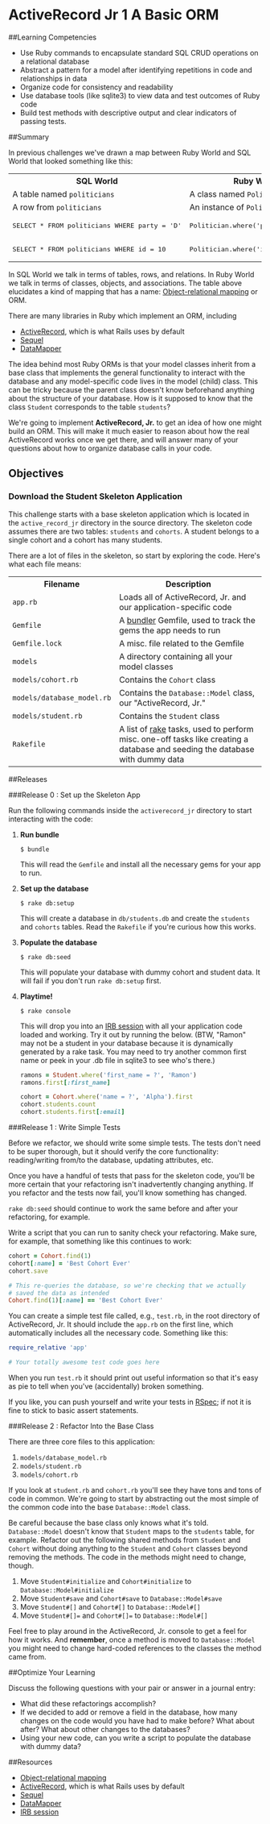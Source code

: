 # ActiveRecord Jr 1 A Basic ORM
 
##Learning Competencies 
 
* Use Ruby commands to encapsulate standard SQL CRUD operations on a relational database
* Abstract a pattern for a model after identifying repetitions in code and relationships in data
* Organize code for consistency and readability
* Use database tools (like sqlite3) to view data and test outcomes of Ruby code
* Build test methods with descriptive output and clear indicators of passing tests.

##Summary 

 In previous challenges we've drawn a map between Ruby World and SQL World that looked something like this:

<table class="table table-striped table-bordered">
  <tr>
    <th>SQL World</th>
    <th>Ruby World</th>
  </tr>
  <tr>
    <td>A table named <code>politicians</code></td>
    <td>A class named <code>Politician</code></td>
  </tr>
  <tr>
    <td>A row from <code>politicians</code></td>
    <td>An instance of <code>Politician</code></td>
  </tr>
  <tr>
    <td><pre>SELECT * FROM politicians WHERE party = 'D'</pre></td>
    <td><pre>Politician.where('party = ?', 'D')</pre></td>
  </tr>
  <tr>
    <td><pre>SELECT * FROM politicians WHERE id = 10</pre></td>
    <td><pre>Politician.where('id = ?', 10)</pre></td>
  </tr>
</table>

In SQL World we talk in terms of tables, rows, and relations.  In Ruby World we talk in terms of classes, objects, and associations.  The table above elucidates a kind of mapping that has a name: [Object-relational mapping](http://en.wikipedia.org/wiki/Object-relational_mapping) or ORM.

There are many libraries in Ruby which implement an ORM, including

* [ActiveRecord](http://guides.rubyonrails.org/active_record_querying.html), which is what Rails uses by default
* [Sequel](http://sequel.rubyforge.org/)
* [DataMapper](http://datamapper.org/)

The idea behind most Ruby ORMs is that your model classes inherit from a base class that implements the general functionality to interact with the database and any model-specific code lives in the model (child) class.  This can be tricky because the parent class doesn't know beforehand anything about the structure of your database.  How is it supposed to know that the class `Student` corresponds to the table `students`?

We're going to implement **ActiveRecord, Jr.** to get an idea of how one might build an ORM.  This will make it much easier to reason about how the real ActiveRecord works once we get there, and will answer many of your questions about how to organize database calls in your code.

## Objectives

### Download the Student Skeleton Application

<!-- First, [go here to download the student skeleton application](http://cl.ly/260238470M3I).  This is a ZIP file that will uncompress into a directory called `activerecord_jr`.   -->

This challenge starts with a base skeleton application which is located in the `active_record_jr` directory in the source directory. 
The skeleton code assumes there are two tables: `students` and `cohorts`.  A student belongs to a single cohort and a cohort has many students.

There are a lot of files in the skeleton, so start by exploring the code.  Here's what each file means:

<table class="table table-bordered table-striped">
  <tr>
    <th>Filename</th>
    <th>Description</th>
  </tr>
  <tr>
    <td><code>app.rb</code></td>
    <td>Loads all of ActiveRecord, Jr. and our application-specific code</td>
  </tr>
  <tr>
    <td><code>Gemfile</code></td>
    <td>A <a href="http://gembundler.com/" target="_blank">bundler</a> Gemfile, used to track the gems the app needs to run</td>
  </tr>
  <tr>
    <td><code>Gemfile.lock</code></td>
    <td>A misc. file related to the Gemfile</td>
  </tr>
  <tr>
    <td><code>models</code></td>
    <td>A directory containing all your model classes</td>
  </tr>
  <tr>
    <td><code>models/cohort.rb</code></td>
    <td>Contains the <code>Cohort</code> class</td>
  </tr>
  <tr>
    <td><code>models/database_model.rb</code></td>
    <td>Contains the <code>Database::Model</code> class, our "ActiveRecord, Jr."</td>
  </tr>
  <tr>
    <td><code>models/student.rb</code></td>
    <td>Contains the <code>Student</code> class</td>
  </tr>
  <tr>
    <td><code>Rakefile</code></td>
    <td>A list of <a href="http://en.wikipedia.org/wiki/Rake_%28software%29" target="_blank">rake</a> tasks, used to perform misc. one-off tasks like creating a database and seeding the database with dummy data</td>
  </tr>
<!--   <tr>
    <td><code>README.md</code></td>
    <td>The README!  Sadly, empty right now.  Use this challenge as the README and submit if something's utterly confusing.</td>
  </tr> -->
</table>


##Releases

###Release 0 : Set up the Skeleton App

Run the following commands inside the `activerecord_jr` directory to start interacting with the code:

1.  **Run bundle**

    ```text
    $ bundle
    ```

    This will read the `Gemfile` and install all the necessary gems for your app to run.
2.  **Set up the database**

    ```text
    $ rake db:setup
    ```

    This will create a database in `db/students.db` and create the `students` and `cohorts` tables.  Read the `Rakefile` if you're curious how this works.
3.  **Populate the database**

    ```text
    $ rake db:seed
    ```

    This will populate your database with dummy cohort and student data.  It will fail if you don't run `rake db:setup` first.
4.  **Playtime!**

    ```text
    $ rake console
    ```

    This will drop you into an [IRB session](http://en.wikipedia.org/wiki/Interactive_Ruby_Shell) with all your application code loaded and working.  Try it out by running the below.  (BTW, "Ramon" may not be a student in your database because it is dynamically generated by a rake task.  You may need to try another common first name or peek in your .db file in sqlite3 to see who's there.)

    ```ruby
    ramons = Student.where('first_name = ?', 'Ramon')
    ramons.first[:first_name]

    cohort = Cohort.where('name = ?', 'Alpha').first
    cohort.students.count
    cohort.students.first[:email]
    ```

###Release 1 : Write Simple Tests

Before we refactor, we should write some simple tests.  The tests don't need to be super thorough, but it should verify the core functionality: reading/writing from/to the database, updating attributes, etc.

Once you have a handful of tests that pass for the skeleton code, you'll be more certain that your refactoring isn't inadvertently changing anything.  If you refactor and the tests now fail, you'll know something has changed.

`rake db:seed` should continue to work the same before and after your refactoring, for example.

Write a script that you can run to sanity check your refactoring.  Make sure, for example, that something like this continues to work:

```ruby
cohort = Cohort.find(1)
cohort[:name] = 'Best Cohort Ever'
cohort.save

# This re-queries the database, so we're checking that we actually
# saved the data as intended
Cohort.find(1)[:name] == 'Best Cohort Ever'
```

You can create a simple test file called, e.g., `test.rb`, in the root directory of ActiveRecord, Jr.  It should include the `app.rb` on the first line, which automatically includes all the necessary code.  Something like this:

```ruby
require_relative 'app'

# Your totally awesome test code goes here
```

When you run `test.rb` it should print out useful information so that it's easy as pie to tell when you've (accidentally) broken something.

If you like, you can push yourself and write your tests in [RSpec](); if not it is fine to stick to basic assert statements.

###Release 2 : Refactor Into the Base Class

There are three core files to this application:

1. `models/database_model.rb`
2. `models/student.rb`
3. `models/cohort.rb`

If you look at `student.rb` and `cohort.rb` you'll see they have tons and tons of code in common.  We're going to start by abstracting out the most simple of the common code into the base `Database::Model` class.

Be careful because the base class only knows what it's told.  `Database::Model` doesn't know that `Student` maps to the `students` table, for example.  Refactor out the following shared methods from `Student` and `Cohort` without doing anything to the `Student` and `Cohort` classes beyond removing the methods.  The code in the methods might need to change, though.

1. Move `Student#initialize` and `Cohort#initialize` to `Database::Model#initialize`
2. Move `Student#save` and `Cohort#save` to `Database::Model#save`
3. Move `Student#[]` and `Cohort#[]` to `Database::Model#[]`
4. Move `Student#[]=` and `Cohort#[]=` to `Database::Model#[]`

Feel free to play around in the ActiveRecord, Jr. console to get a feel for how it works.  And **remember**, once a method is moved to `Database::Model` you might need to change hard-coded references to the classes the method came from.

##Optimize Your Learning 

Discuss the following questions with your pair or answer in a journal entry: 

  * What did these refactorings accomplish?
  * If we decided to add or remove a field in the database, how many changes on the code would you have had to make before? What about after?  What about other changes to the databases?
  * Using your new code, can you write a script to populate the database with dummy data? 

##Resources

* [Object-relational mapping](http://en.wikipedia.org/wiki/Object-relational_mapping)
* [ActiveRecord](http://guides.rubyonrails.org/active_record_querying.html), which is what Rails uses by default
* [Sequel](http://sequel.rubyforge.org/)
* [DataMapper](http://datamapper.org/)
* [IRB session](http://en.wikipedia.org/wiki/Interactive_Ruby_Shell)
